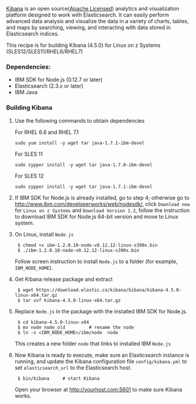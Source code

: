 <!---PACKAGE:Kibana--->
<!---DISTRO:RHEL 6.6:4.5.0--->
<!---DISTRO:RHEL 7.1:4.5.0--->
<!---DISTRO:SLES 11:4.5.0--->
<!---DISTRO:SLES 12:4.5.0--->

[Kibana](https://www.elastic.co/downloads/kibana) is an open source([Apache Licensed](https://github.com/elastic/kibana/blob/master/LICENSE.md)) analytics and visualization platform designed to work with Elasticsearch. It can easily perform advanced data analysis and visualize the data in a variety of charts, tables, and maps by searching, viewing, and interacting with data stored in Elasticsearch indices.

This recipe is for building Kibana (4.5.0) for Linux on z Systems (SLES12/SLES11/RHEL6/RHEL7)

### Dependencies:
   - IBM SDK for Node.js (0.12.7 or later)
   - Elasticsearch (2.3.x or later)
   - IBM Java 


### Building Kibana

1. Use the following commands to obtain dependencies

    For RHEL 6.6 and RHEL 7.1
    ```shell
    sudo yum install -y wget tar java-1.7.1-ibm-devel
    ```
    For SLES 11
    ```shell
    sudo zypper install -y wget tar java-1.7.0-ibm-devel
    ```
    For SLES 12
    ```shell
    sudo zypper install -y wget tar java-1.7.1-ibm-devel
    ```

2. If IBM SDK for Node.js is already installed, go to step 4; otherwise go to http://www.ibm.com/developerworks/web/nodesdk/, click `Download now` for `Linux on z Systems` and `Download Version 1.2`, follow the instruction to download IBM SDK for Node.js 64-bit version and move to Linux system.

3. On Linux, install `Node.js`

        $ chmod +x ibm-1.2.0.10-node-v0.12.12-linux-s390x.bin
        $ ./ibm-1.2.0.10-node-v0.12.12-linux-s390x.bin

     Follow screen instruction to install `Node.js` to a folder (for example, `IBM_NODE_HOME`).

4. Get Kibana release package and extract

        $ wget https://download.elastic.co/kibana/kibana/kibana-4.5.0-linux-x64.tar.gz
        $ tar xvf kibana-4.5.0-linux-x64.tar.gz
  
5. Replace `Node.js` in the package with the installed IBM SDK for Node.js.

        $ cd kibana-4.5.0-linux-x64
        $ mv node node_old         # rename the node
        $ ln -s <IBM_NODE_HOME>/ibm/node  node

   This creates a new folder `node` that links to installed IBM `Node.js`


5. Now Kibana is ready to execute, make sure an Elasticsearch instance is running, and update the Kibana configuration file `config/kibana.yml`  to set `elasticsearch_url` to the Elasticsearch host.

        $ bin/kibana     # start Kibana
    Open your browser at http://yourhost.com:5601 to make sure Kibana works.


